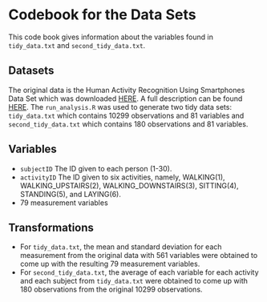 # Codebook for the Data Sets
This code book gives information about the variables found in `tidy_data.txt` and `second_tidy_data.txt`.

## Datasets
The original data is the Human Activity Recognition Using Smartphones Data Set which was downloaded [HERE](https://d396qusza40orc.cloudfront.net/getdata%2Fprojectfiles%2FUCI%20HAR%20Dataset.zip). A full description can be found [HERE](http://archive.ics.uci.edu/ml/datasets/Human+Activity+Recognition+Using+Smartphones).
The `run_analysis.R` was used to generate two tidy data sets: `tidy_data.txt` which contains 10299 observations and 81 variables and `second_tidy_data.txt` which contains 180 observations and 81 variables.

## Variables
* `subjectID`
 The ID given to each person (1-30).
* `activityID`
The ID given to six activities, namely, WALKING(1), WALKING_UPSTAIRS(2), WALKING_DOWNSTAIRS(3),
SITTING(4),
STANDING(5), and
LAYING(6).
* 79 measurement variables

## Transformations
* For `tidy_data.txt`, the mean and standard deviation for each measurement from the original data with 561 variables were obtained
to come up with the resulting 79 measurement variables.
* For `second_tidy_data.txt`, the average of each variable for each activity and each subject from `tidy_data.txt` were obtained to come up with 180 observations from the original 10299 observations.
